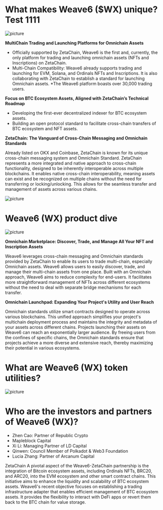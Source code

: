 # What makes Weave6 ($WX) unique? Test 1111

![ picture ](https://storage.googleapis.com/public-dao-pad-prod/1708002488_c81d7ead4a48bc91d4eab376a1919c13.webp)

**MultiChain Trading and Launching Platforms for Omnichain Assets**

* Officially supported by ZetaChain, Weave6 is the first and, currently, the only platform for trading and launching omnichain assets (NFTs and Inscriptions) on ZetaChain.
* Multi-Chain Compatibility: Weave6 already supports trading and launching for EVM, Solana, and Ordinals NFTs and Inscriptions. It is also collaborating with ZetaChain to establish a standard for launching Omnichain assets.
*The Weave6 platform boasts over 30,000 trading users.

**Focus on BTC Ecosystem Assets, Aligned with ZetaChain’s Technical Roadmap**

* Developing the first-ever decentralized indexer for BTC ecosystem assets.
* Building an open protocol standard to facilitate cross-chain transfers of BTC ecosystem and NFT assets.   

**ZetaChain: The Vanguard of Cross-Chain Messaging and Omnichain Standards**

Already listed on OKX and Coinbase, ZetaChain is known for its unique cross-chain messaging system and Omnichain Standard. ZetaChain represents a more integrated and native approach to cross-chain functionality, designed to be inherently interoperable across multiple blockchains. It enables native cross-chain interoperability, meaning assets can exist and be recognized on multiple chains without the need for transferring or locking/unlocking. This allows for the seamless transfer and management of assets across various chains.       

![ picture ](https://storage.googleapis.com/public-dao-pad-prod/1708002524_1ded1dbd013620b8f129b8853a8c91a0.webp)

# Weave6 (WX) product dive

![ picture ](https://storage.googleapis.com/public-dao-pad-prod/1708002699_76a383ea5708c44e4c3b7f0128981bab.webp)

**Omnichain Marketplace: Discover, Trade, and Manage All Your NFT and Inscription Assets**

Weave6 leverages cross-chain messaging and Omnichain standards provided by ZetaChain to enable its users to trade multi-chain, especially Omnichain assets. Weave6 allows users to easily discover, trade, and manage their multi-chain assets from one place. Built with an Omnichain approach, Weave6 aims to reduce complexity for end-users. It facilitates more straightforward management of NFTs across different ecosystems without the need to deal with separate bridge mechanisms for each transfer.   

**Omnichain Launchpad: Expanding Your Project's Utility and User Reach**

Omnichain standards utilize smart contracts designed to operate across various blockchains. This unified approach simplifies your project's multichain deployment process and maintains the integrity and metadata of your assets across different chains. Projects launching their assets on Weave6 can reach an exponentially larger audience. By freeing users from the confines of specific chains, the Omnichain standards ensure that projects achieve a more diverse and extensive reach, thereby maximizing their potential in various ecosystems.   

# What are Weave6 (WX) token utilities?

![ picture ](https://storage.googleapis.com/public-dao-pad-prod/1708002599_35d48fa2a648d8b49a5a6bfe4b0265ff.webp)

# Who are the investors and partners of Weave6 (WX)?

* Zhen Cao: Partner of Republic Crypto
* Mapleblock Capital
* Xi Li: Managing Partner of LD Capital
* Qinwen: Council Member of Polkadot & Web3 Foundation
* Lucia Zhang: Partner of Arcanum Capital

ZetaChain A pivotal aspect of the Weave6-ZetaChain partnership is the integration of Bitcoin ecosystem assets, including Ordinals NFTs, BRC20, and ARC20, into the EVM ecosystem and other smart contract chains. This initiative aims to enhance the liquidity and scalability of BTC ecosystem assets. Weave6's recent objective focuses on establishing a trading infrastructure adapter that enables efficient management of BTC ecosystem assets. It provides the flexibility to interact with DeFi apps or revert them back to the BTC chain for value storage.     








